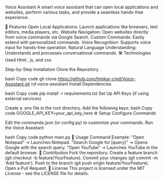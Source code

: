 Voice Assistant
A smart voice assistant that can open local applications and websites, perform various tasks, and provide a seamless hands-free experience.

🚀 Features
Open Local Applications: 
Launch applications like browsers, text editors, media players, etc.
Website Navigation: Open websites directly from voice commands via Google Search.
Custom Commands:
Easily extend with personalized commands.
Voice Recognition: 
Supports voice input for hands-free operation.
Natural Language Understanding:
Understands and processes conversational commands.
🛠️ Technologies Used
Html , js, and css

Step-by-Step Installation
Clone the Repository

bash
Copy code
git clone https://github.com/himkar-cmd/Voice-Assistant.git
cd voice-assistant
Install Dependencies

bash
Copy code
pip install -r requirements.txt
Set Up API Keys (if using external services)

Create a .env file in the root directory.
Add the following keys:
bash
Copy code
GOOGLE_API_KEY=your_api_key_here
⚙️ Setup
Configure Commands

Edit the commands.json (or config.py) to customize your commands.
Run the Voice Assistant

bash
Copy code
python main.py
🧪 Usage
Command Example:
"Open Notepad" → Launches Notepad.
"Search Google for [query]" → Opens Google with the search query.
"Open YouTube" → Launches YouTube in the default browser.
🙌 Contribution
Fork the repository.
Create a feature branch (git checkout -b feature/YourFeature).
Commit your changes (git commit -m 'Add feature').
Push to the branch (git push origin feature/YourFeature).
Open a Pull Request.
📄 License
This project is licensed under the MIT License - see the LICENSE file for details.


